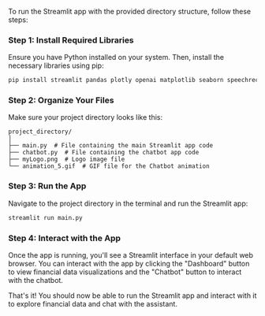 To run the Streamlit app with the provided directory structure, follow these steps:

### Step 1: Install Required Libraries
Ensure you have Python installed on your system. Then, install the necessary libraries using pip:

```bash
pip install streamlit pandas plotly openai matplotlib seaborn speechrecognition
```

### Step 2: Organize Your Files
Make sure your project directory looks like this:
```
project_directory/
│
├── main.py  # File containing the main Streamlit app code
├── chatbot.py  # File containing the chatbot app code
├── myLogo.png  # Logo image file 
└── animation_5.gif  # GIF file for the Chatbot animation
```

### Step 3: Run the App
Navigate to the project directory in the terminal and run the Streamlit app:

```bash
streamlit run main.py
```

### Step 4: Interact with the App
Once the app is running, you'll see a Streamlit interface in your default web browser. You can interact with the app by clicking the "Dashboard" button to view financial data visualizations and the "Chatbot" button to interact with the chatbot.


That's it! You should now be able to run the Streamlit app and interact with it to explore financial data and chat with the assistant.